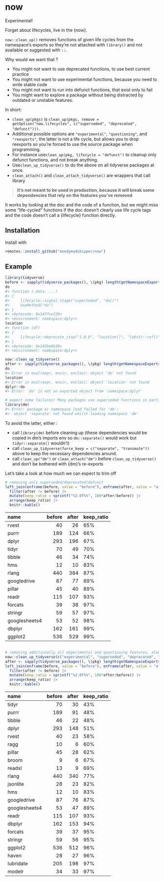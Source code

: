 
<!-- README.md is generated from README.Rmd. Please edit that file -->

# now

Experimental!

Forget about lifecycles, live in the {now}.

`now::clean_up()` removes functions of given life cycles from the
namespace’s exports so they’re not attached with `library()` and not
available or suggested with `::`.

Why would we want that ?

- You might not want to use deprecated functions, to use best current
  practice
- You might not want to use experimental functions, because you need to
  write stable code
- You might not want to run into defunct functions, that exist only to
  fail
- You might want to explore a package without being distracted by
  outdated or unstable features.

In short:

- `clean_up(pkgs)` is
  `clean_up(pkgs, remove = getOption("now.lifecycles", c("superseded", "deprecated", "defunct")))`.
- Additional possible options are `"experimental"`, `"questioning"`, and
  `"reexports"`, the latter is not a life cycle, but allows you to drop
  reexports so you’re forced to use the source package when programming.
- For instance use`clean_up(pkg, lifecycle = "defunct")` to cleanup only
  defunct functions, and not break anything.
- Use`clean_up_tidyverse()` to do the above on all tidyverse packages at
  once.
- `clean_attach()` and `clean_attach_tidyverse()` are wrappers that call
  library

> **It’s not meant to be used in production, because it will break some
> dependencies that rely on the features you’ve removed**

It works by looking at the doc and the code of a function, but we might
miss some “life-cycled” functions if the doc doesn’t clearly use life
cycle tags and the code doesn’t call a {lifecycle} function directly.

## Installation

Install with

``` r
remotes::install_github("moodymudskipper/now")
```

## Example

``` r
library(tidyverse)
before <- sapply(tidyverse_packages(), \(pkg) length(getNamespaceExports(pkg)))
do
#> function (.data, ...) 
#> {
#>     lifecycle::signal_stage("superseded", "do()")
#>     UseMethod("do")
#> }
#> <bytecode: 0x1477ce720>
#> <environment: namespace:dplyr>
location
#> function (df) 
#> {
#>     lifecycle::deprecate_stop("1.0.0", "location()", "lobstr::ref()")
#> }
#> <bytecode: 0x145be9b30>
#> <environment: namespace:dplyr>

now::clean_up_tidyverse()
after <- sapply(tidyverse_packages(), \(pkg) length(getNamespaceExports(pkg)))
do
#> Error in eval(expr, envir, enclos): object 'do' not found
location
#> Error in eval(expr, envir, enclos): object 'location' not found
dplyr::do
#> Error: 'do' is not an exported object from 'namespace:dplyr'

# expect some failures! Many packages use superseded functions in particular
library(dm)
#> Error: package or namespace load failed for 'dm':
#>  object 'separate' not found whilst loading namespace 'dm'
```

To avoid the latter, either :

- call `library(dm)` before cleaning up (these dependencies would be
  copied in dm’s imports env so `dm::separate()` would work but
  `tidyr::separate()` wouldn’t)
- call `clean_up_tidyverse(force_keep = c("separate", "transmute"))`
  above to keep the necessary dependencies around.
- call `clean_up("dm")` or `clean_attach("dm")` before
  `clean_up_tidyverse()` and don’t be bothered with {dm}’s re-exports

Let’s take a look at how much we can expect to trim off

``` r
# removing only superseded/deprecated/defunct
left_join(enframe(before, value = "before"), enframe(after, value = "after"), by = "name") |> 
  filter(after != before) |>
  mutate(keep_ratio = sprintf("%2.0f%%", 100*after/before)) |>
  arrange(keep_ratio) |>
  knitr::kable()
```

| name          | before | after | keep_ratio |
|:--------------|-------:|------:|:-----------|
| rvest         |     40 |    26 | 65%        |
| purrr         |    189 |   124 | 66%        |
| dplyr         |    293 |   196 | 67%        |
| tidyr         |     70 |    49 | 70%        |
| tibble        |     46 |    34 | 74%        |
| hms           |     12 |    10 | 83%        |
| rlang         |    440 |   384 | 87%        |
| googledrive   |     87 |    77 | 89%        |
| pillar        |     45 |    40 | 89%        |
| readr         |    115 |   107 | 93%        |
| forcats       |     39 |    38 | 97%        |
| stringr       |     59 |    57 | 97%        |
| googlesheets4 |     53 |    52 | 98%        |
| dbplyr        |    162 |   161 | 99%        |
| ggplot2       |    536 |   529 | 99%        |

``` r

# removing additionally all experimental and questioning features, along with reexports
now::clean_up_tidyverse(c("experimental", "superseded", "deprecated", "defunct", "questioning", "reexports"))
after <- sapply(tidyverse_packages(), \(pkg) length(getNamespaceExports(pkg)))
left_join(enframe(before, value = "before"), enframe(after, value = "after"), by = "name") |> 
  filter(after != before) |>
  mutate(keep_ratio = sprintf("%2.0f%%", 100*after/before)) |>
  arrange(keep_ratio) |>
  knitr::kable()
```

| name          | before | after | keep_ratio |
|:--------------|-------:|------:|:-----------|
| tidyr         |     70 |    30 | 43%        |
| purrr         |    189 |    91 | 48%        |
| tibble        |     46 |    22 | 48%        |
| dplyr         |    293 |   148 | 51%        |
| rvest         |     40 |    23 | 58%        |
| ragg          |     10 |     6 | 60%        |
| pillar        |     45 |    28 | 62%        |
| broom         |      9 |     6 | 67%        |
| readxl        |     13 |     9 | 69%        |
| rlang         |    440 |   340 | 77%        |
| jsonlite      |     28 |    23 | 82%        |
| hms           |     12 |    10 | 83%        |
| googledrive   |     87 |    76 | 87%        |
| googlesheets4 |     53 |    47 | 89%        |
| readr         |    115 |   107 | 93%        |
| dbplyr        |    162 |   153 | 94%        |
| forcats       |     39 |    37 | 95%        |
| stringr       |     59 |    56 | 95%        |
| ggplot2       |    536 |   512 | 96%        |
| haven         |     28 |    27 | 96%        |
| lubridate     |    205 |   198 | 97%        |
| modelr        |     34 |    33 | 97%        |
